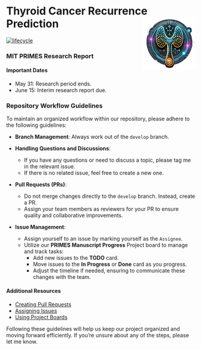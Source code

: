 
<!-- README.md is generated from README.Rmd. Please edit that file -->

# Thyroid Cancer Recurrence Prediction <a href='website'><img src='images/logo.png' align="right" height="139" /></a>

<!-- badges: start -->

[![lifecycle](https://img.shields.io/badge/lifecycle-stable-brightgreen.svg)](https://lifecycle.r-lib.org/articles/stages.html)
<!-- badges: end -->

### MIT PRIMES Research Report

#### Important Dates

- May 31: Research period ends.
- June 15: Interim research report due.

### Repository Workflow Guidelines

To maintain an organized workflow within our repository, please adhere
to the following guidelines:

- **Branch Management**: Always work out of the `develop` branch.

- **Handling Questions and Discussions**:

  - If you have any questions or need to discuss a topic, please tag me
    in the relevant issue.
  - If there is no related issue, feel free to create a new one.

- **Pull Requests (PRs)**:

  - Do not merge changes directly to the `develop` branch. Instead,
    create a PR.
  - Assign your team members as reviewers for your PR to ensure quality
    and collaborative improvements.

- **Issue Management**:

  - Assign yourself to an issue by marking yourself as the `Assignee`.
  - Utilize our **PRIMES Manuscript Progress** Project board to manage
    and track tasks:
    - Add new issues to the **TODO** card.
    - Move issues to the **In Progress** or **Done** card as you
      progress.
    - Adjust the timeline if needed, ensuring to communicate these
      changes with the team.

#### Additional Resources

- [Creating Pull
  Requests](https://help.github.com/en/articles/creating-a-pull-request)
- [Assigning
  Issues](https://help.github.com/en/articles/assigning-issues-and-pull-requests-to-other-github-users)
- [Using Project
  Boards](https://help.github.com/en/articles/about-project-boards)

Following these guidelines will help us keep our project organized and
moving forward efficiently. If you’re unsure about any of the steps,
please let me know.
